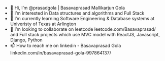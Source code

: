 - 👋 Hi, I’m @prasadgola | Basavaprasad Mallikarjun Gola
- 👀 I’m interested in Data structures and algorithms and Full Stack
- 🌱 I’m currently learning Software Engineering & Database systems at Univeristy of Texas at Arlington
- 💞️ I’m looking to collaborate on leetcode leetcode.com/Basavaprasad/ and Full stack projects which use MVC model with ReactJS, Javascript, Django, Python
- 📫 How to reach me on linkedin - Basavaprasad Gola linkedin.com/in/basavaprasad-gola-997864137/

<!---
prasadgola/prasadgola is a ✨ special ✨ repository because its `README.md` (this file) appears on your GitHub profile.
You can click the Preview link to take a look at your changes.
--->
